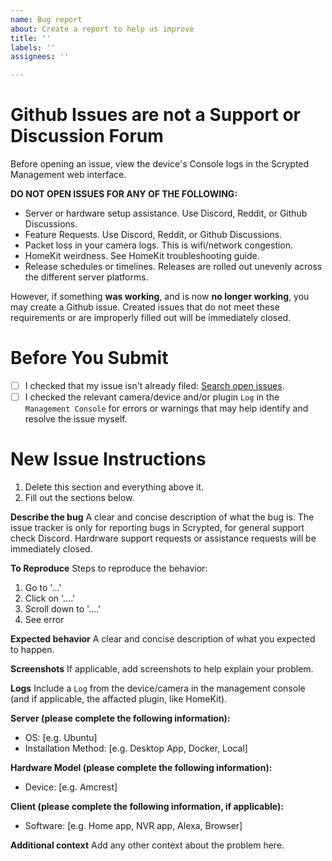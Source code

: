 ```yaml
---
name: Bug report
about: Create a report to help us improve
title: ''
labels: ''
assignees: ''

---
```


# Github Issues are not a Support or Discussion Forum

Before opening an issue, view the device's Console logs in the Scrypted Management web interface.

**DO NOT OPEN ISSUES FOR ANY OF THE FOLLOWING:**

* Server or hardware setup assistance. Use Discord, Reddit, or Github Discussions.
* Feature Requests. Use Discord, Reddit, or Github Discussions.
* Packet loss in your camera logs. This is wifi/network congestion.
* HomeKit weirdness. See HomeKit troubleshooting guide.
* Release schedules or timelines. Releases are rolled out unevenly across the different server platforms.

However, if something **was working**, and is now **no longer working**, you may create a Github issue.
Created issues that do not meet these requirements or are improperly filled out will be immediately closed.

# Before You Submit

- [ ] I checked that my issue isn't already filed: [Search open issues](https://github.com/koush/scrypted/issues).
- [ ] I checked the relevant camera/device and/or plugin `Log` in the `Management Console` for errors or warnings that may help identify and resolve the issue myself.

# New Issue Instructions

1. Delete this section and everything above it.
2. Fill out the sections below.

**Describe the bug**
A clear and concise description of what the bug is. The issue tracker is only for reporting bugs in Scrypted, for general support check Discord. Hardrware support requests or assistance requests will be immediately closed.

**To Reproduce**
Steps to reproduce the behavior:
1. Go to '...'
2. Click on '....'
3. Scroll down to '....'
4. See error

**Expected behavior**
A clear and concise description of what you expected to happen.

**Screenshots**
If applicable, add screenshots to help explain your problem.

**Logs**
Include a `Log` from the device/camera in the management console (and if applicable, the affacted plugin, like HomeKit).

**Server (please complete the following information):**
 - OS: [e.g. Ubuntu]
 - Installation Method: [e.g. Desktop App, Docker, Local]

**Hardware Model (please complete the following information):**
 - Device: [e.g. Amcrest]

**Client (please complete the following information, if applicable):**
 - Software: [e.g. Home app, NVR app, Alexa, Browser]

**Additional context**
Add any other context about the problem here.
